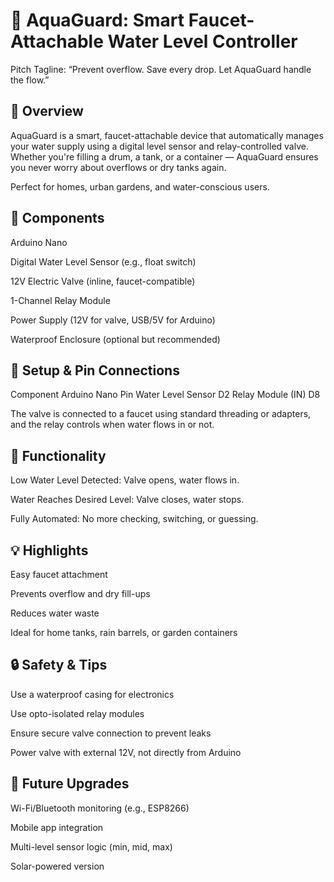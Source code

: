 # 🚰 AquaGuard: Smart Faucet-Attachable Water Level Controller
Pitch Tagline:
“Prevent overflow. Save every drop. Let AquaGuard handle the flow.”

## 🌟 Overview
AquaGuard is a smart, faucet-attachable device that automatically manages your water supply using a digital level sensor and relay-controlled valve. Whether you're filling a drum, a tank, or a container — AquaGuard ensures you never worry about overflows or dry tanks again.

Perfect for homes, urban gardens, and water-conscious users.

## 🧰 Components
Arduino Nano

Digital Water Level Sensor (e.g., float switch)

12V Electric Valve (inline, faucet-compatible)

1-Channel Relay Module

Power Supply (12V for valve, USB/5V for Arduino)

Waterproof Enclosure (optional but recommended)

## 🔧 Setup & Pin Connections
Component	Arduino Nano Pin
Water Level Sensor	D2
Relay Module (IN)	D8

The valve is connected to a faucet using standard threading or adapters, and the relay controls when water flows in or not.

## 🧠 Functionality
Low Water Level Detected: Valve opens, water flows in.

Water Reaches Desired Level: Valve closes, water stops.

Fully Automated: No more checking, switching, or guessing.

## 💡 Highlights
Easy faucet attachment

Prevents overflow and dry fill-ups

Reduces water waste

Ideal for home tanks, rain barrels, or garden containers

## 🔒 Safety & Tips
Use a waterproof casing for electronics

Use opto-isolated relay modules

Ensure secure valve connection to prevent leaks

Power valve with external 12V, not directly from Arduino

## 🚀 Future Upgrades
Wi-Fi/Bluetooth monitoring (e.g., ESP8266)

Mobile app integration

Multi-level sensor logic (min, mid, max)

Solar-powered version
